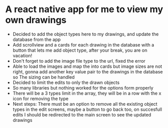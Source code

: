 # A react native app for me to view my own drawings
* Decided to add the object types here to my drawings, and update the database from the app
* Add scrollview and a cards for each drawing in the database with a button that lets me add object type, after your break, you are on vacation!
* Don't forget to add the image file type to the url, fixed the error
* Able to load the images and map the into cards but image sizes are not right, gonna add another key value pair to the drawings in the database so The sizing can be handled 
* Decided to limit the edits to only the drawn objects
* So many libraries but nothing worked for the options form properly
* There will be a 3 types limit in the array, they will be in a row with the x icon for removing the type
* Next steps: There must be an option to remove all the existing object types in the edit screens, maybe a button to go back too, on succesfull edits I should be redirected to the main screen to see the updated drawings 